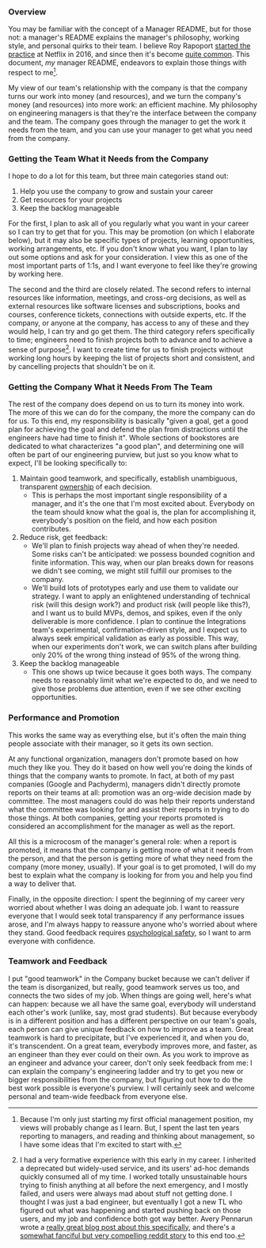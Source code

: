 ### Overview

You may be familiar with the concept of a Manager README, but for those not: a manager's README explains the manager's philosophy, working style, and personal quirks to their team. I believe Roy Rapoport [started the practice](https://docs.google.com/presentation/d/1TPSwdqDqVfWG9anfiOjGUjk0k6zQDij5xPvatPg7NFE/edit#slide=id.p) at Netflix in 2016, and since then it's become [quite common](https://hypercontext.com/blog/management-skills/49-manager-readmes). This document, _my_ manager README, endeavors to explain those things with respect to me[^0].

My view of our team's relationship with the company is that the company turns our work into money (and resources), and we turn the company's money (and resources) into more work: an efficient machine. My philosophy on engineering managers is that they're the interface between the company and the team. The company goes through the manager to get the work it needs from the team, and you can use your manager to get what you need from the company.

### Getting the Team What it Needs from the Company

I hope to do a lot for this team, but three main categories stand out:
1. Help you use the company to grow and sustain your career
1. Get resources for your projects
1. Keep the backlog manageable

For the first, I plan to ask all of you regularly what you want in your career so I can try to get that for you. This may be promotion (on which I elaborate below), but it may also be specific types of projects, learning opportunities, working arrangements, etc. If you don't know what you want, I plan to lay out some options and ask for your consideration. I view this as one of the most important parts of 1:1s, and I want everyone to feel like they're growing by working here.

The second and the third are closely related. The second refers to internal resources like information, meetings, and cross-org decisions, as well as external resources like software licenses and subscriptions, books and courses, conference tickets, connections with outside experts, etc. If the company, or anyone at the company, has access to any of these and they would help, I can try and go get them. The third category refers specifically to time; engineers need to finish projects both to advance and to achieve a sense of purpose[^1]. I want to create time for us to finish projects without working long hours by keeping the list of projects short and consistent, and by cancelling projects that shouldn't be on it.

### Getting the Company What it Needs From The Team

The rest of the company does depend on us to turn its money into work. The more of this we can do for the company, the more the company can do for us. To this end, my responsibility is basically "given a goal, get a good plan for achieving the goal and defend the plan from distractions until the engineers have had time to finish it". Whole sections of bookstores are dedicated to what characterizes "a good plan", and determining one will often be part of our engineering purview, but just so you know what to expect, I'll be looking specifically to:
1. Maintain good teamwork, and specifically, establish unambiguous, transparent [ownership](ownership.md) of each decision.
    - This is perhaps the most important single responsibility of a manager, and it's the one that I'm most excited about. Everybody on the team should know what the goal is, the plan for accomplishing it, everybody's position on the field, and how each position contributes.
1. Reduce risk, get feedback:
    - We'll plan to finish projects way ahead of when they're needed. Some risks can't be anticipated: we possess bounded cognition and finite information. This way, when our plan breaks down for reasons we didn't see coming, we might still fulfill our promises to the company.
    - We'll build lots of prototypes early and use them to validate our strategy. I want to apply an enlightened understanding of technical risk (will this design work?) and product risk (will people like this?), and I want us to build MVPs, demos, and spikes, even if the only deliverable is more confidence.  I plan to continue the Integrations team's experimental, confirmation-driven style, and I expect us to always seek empirical validation as early as possible. This way, when our experiments don't work, we can switch plans after building only 20% of the wrong thing instead of 95% of the wrong thing.
1. Keep the backlog manageable
    -  This one shows up twice because it goes both ways. The company needs to reasonably limit what we're expected to do, and we need to give those problems due attention, even if we see other exciting opportunities.

### Performance and Promotion
This works the same way as everything else, but it's often the main thing people associate with their manager, so it gets its own section.

At any functional organization, managers don't promote based on how much they like you. They do it based on how well you're doing the kinds of things that the company wants to promote. In fact, at both of my past companies (Google and Pachyderm), managers didn't directly promote reports on their teams at all: promotion was an org-wide decision made by committee. The most managers could do was help their reports understand what the committee was looking for and assist their reports in trying to do those things. At both companies, getting your reports promoted is considered an accomplishment for the manager as well as the report.

All this is a microcosm of the manager's general role: when a report is promoted, it means that the company is getting more of what it needs from the person, and that the person is getting more of what they need from the company (more money, usually). If your goal is to get promoted, I will do my best to explain what the company is looking for from you and help you find a way to deliver that.

Finally, in the opposite direction: I spent the beginning of my career very worried about whether I was doing an adequate job. I want to reassure everyone that I would seek total transparency if any performance issues arose, and I'm always happy to reassure anyone who's worried about where they stand. Good feedback requires [psychological safety](https://rework.withgoogle.com/blog/five-keys-to-a-successful-google-team/), so I want to arm everyone with confidence.

### Teamwork and Feedback
I put "good teamwork" in the Company bucket because we can't deliver if the team is disorganized, but really, good teamwork serves us too, and connects the two sides of my job. When things are going well, here's what can happen: because we all have the same goal, everybody will understand each other's work (unlike, say, most grad students). But because everybody is in a different position and has a different perspective on our team's goals, each person can give unique feedback on how to improve as a team. Great teamwork is hard to precipitate, but I've experienced it, and when you do, it's transcendent. On a great team, everybody improves more, and faster, as an engineer than they ever could on their own. As you work to improve as an engineer and advance your career, don't only seek feedback from me: I can explain the company's engineering ladder and try to get you new or bigger responsibilities from the company, but figuring out how to do the best work possible is everyone's purview. I will certainly seek and welcome personal and team-wide feedback from everyone else.

[^0]: Because I'm only just starting my first official management position, my views will probably change as I learn. But, I spent the last ten years reporting to managers, and reading and thinking about management, so I have some ideas that I'm excited to start with.

[^1]: I had a very formative experience with this early in my career. I inherited a deprecated but widely-used service, and its users' ad-hoc demands quickly consumed all of my time. I worked totally unsustainable hours trying to finish anything at all before the next emergency, and I mostly failed, and users were always mad about stuff not getting done. I thought I was just a bad engineer, but eventually I got a new TL who figured out what was happening and started pushing back on those users, and my job and confidence both got way better. Avery Pennarun wrote a [really great blog post about this specifically](https://apenwarr.ca/log/?m=201712), and there's a [somewhat fanciful but very compelling reddit story](https://old.reddit.com/r/antiwork/comments/rkk9qg/im_a_new_supervisor_and_my_direct_reports_are/hpacf5h/) to this end too.

